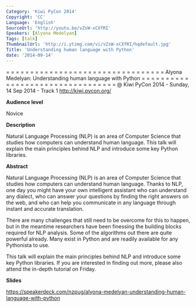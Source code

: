 ```yaml
---
Category: 'Kiwi PyCon 2014'
Copyright: 'CC'
Language: 'English'
SourceUrl: 'http://youtu.be/vZsW-xCXfRI'
Speakers: [Alyona Medelyan]
Tags: [talk]
ThumbnailUrl: 'http://i.ytimg.com/vi/vZsW-xCXfRI/hqdefault.jpg'
Title: 'Understanding human language with Python'
date: '2014-09-14'
---
```

= = = = = = = = = = = = = = = = = = = = = = = = = = = = = = = = = 
Alyona Medelyan:
Understanding human language with Python
= = = = = = = = = = = = = = = = = = = = = = = = = = = = = = = = = 
@ Kiwi PyCon 2014 - Sunday, 14 Sep 2014 - Track 1
http://kiwi.pycon.org/

**Audience level**

Novice

**Description**

Natural Language Processing (NLP) is an area of Computer Science that studies how computers can understand human language. This talk will explain the main principles behind NLP and introduce some key Python libraries.

**Abstract**

Natural Language Processing (NLP) is an area of Computer Science that studies how computers can understand human language. Thanks to NLP, one day you might have your own intelligent assistant who can understand any dialect, who can answer your questions by finding the right answers on the web, and who can help you communicate in any language through instant and accurate translation.

There are many challenges that still need to be overcome for this to happen, but in the meantime researchers have been finessing the building blocks required for NLP analysis. Some of the algorithms out there are quite powerful already. Many exist in Python and are readily available for any Pythonista to use.

This talk will explain the main principles behind NLP and introduce some key Python libraries. If you are interested in finding out more, please also attend the in-depth tutorial on Friday.

**Slides**

https://speakerdeck.com/nzpug/alyona-medelyan-understanding-human-language-with-python
